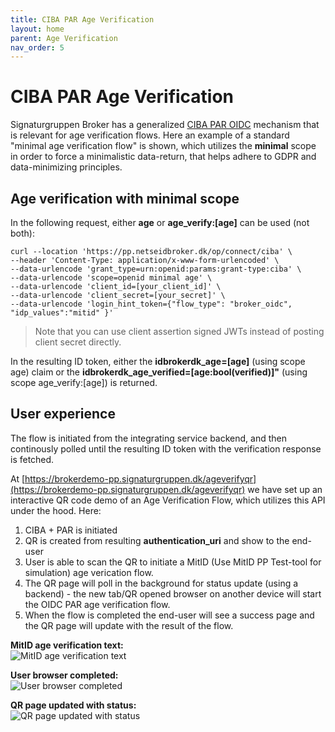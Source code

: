```yaml
---
title: CIBA PAR Age Verification
layout: home
parent: Age Verification
nav_order: 5
---
```


# CIBA PAR Age Verification
Signaturgruppen Broker has a generalized [CIBA PAR OIDC](https://signaturgruppen-a-s.github.io/signaturgruppen-broker-documentation/ciba-par-oidc-integration.html) mechanism that is relevant for age verification flows. 
Here an example of a standard "minimal age verification flow" is shown, which utilizes the **minimal** scope in order to force a minimalistic data-return, that helps adhere to GDPR and data-minimizing principles. 

## Age verification with minimal scope

In the following request, either **age** or **age_verify:[age]** can be used (not both):

```
curl --location 'https://pp.netseidbroker.dk/op/connect/ciba' \
--header 'Content-Type: application/x-www-form-urlencoded' \
--data-urlencode 'grant_type=urn:openid:params:grant-type:ciba' \
--data-urlencode 'scope=openid minimal age' \
--data-urlencode 'client_id=[your_client_id]' \
--data-urlencode 'client_secret=[your_secret]' \
--data-urlencode 'login_hint_token={"flow_type": "broker_oidc", "idp_values":"mitid" }'
```

> Note that you can use client assertion signed JWTs instead of posting client secret directly.

In the resulting ID token, either the **idbrokerdk_age=[age]** (using scope age) claim or the **idbrokerdk_age_verified=[age:bool(verified)]"** (using scope age_verify:[age]) is returned.

## User experience
The flow is initiated from the integrating service backend, and then continously polled until the resulting ID token with the verification response is fetched. 

At [https://brokerdemo-pp.signaturgruppen.dk/ageverifyqr](https://brokerdemo-pp.signaturgruppen.dk/ageverifyqr) we have set up an interactive QR code demo of an Age Verification Flow, which utilizes this API under the hood. Here: 

1. CIBA + PAR is initiated
2. QR is created from resulting **authentication_uri** and show to the end-user
3. User is able to scan the QR to initiate a MitID (Use MitID PP Test-tool for simulation) age verication flow.
4. The QR page will poll in the background for status update (using a backend) - the new tab/QR opened browser on another device will start the OIDC PAR age verification flow.
5. When the flow is completed the end-user will see a success page and the QR page will update with the result of the flow.

**MitID age verification text:**  
![MitID age verification text](https://github.com/user-attachments/assets/8250ae01-b623-4342-a35a-8a7773119d9a)

**User browser completed:**  
![User browser completed](https://github.com/user-attachments/assets/9358bbfd-22f1-40cc-96aa-9c744006561d)

**QR page updated with status:**  
![QR page updated with status](https://github.com/user-attachments/assets/ee79314b-e719-492b-8244-9e0f68a4397f)


